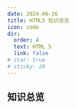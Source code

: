 ```yaml
---
date: 2024-06-26
title: HTML5 知识总览
icon: code
dir:
  order: 4
  text: HTML 5
  link: false
# star: true
# sticky: 20
---
```


<Catalog/>

## 知识总览

